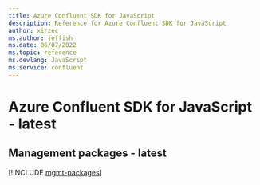 ```yaml
---
title: Azure Confluent SDK for JavaScript
description: Reference for Azure Confluent SDK for JavaScript
author: xirzec
ms.author: jeffish
ms.date: 06/07/2022
ms.topic: reference
ms.devlang: JavaScript
ms.service: confluent
---
```

# Azure Confluent SDK for JavaScript - latest
## Management packages - latest
[!INCLUDE [mgmt-packages](confluent-mgmt-index.md)]
